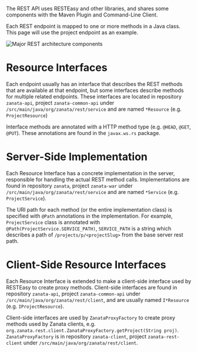 The REST API uses RESTEasy and other libraries, and shares some components with the Maven Plugin and Command-Line Client.

Each REST endpoint is mapped to one or more methods in a Java class. This page will use the project endpoint as an example.

![Major REST architecture components](http://zanata.org/images/diagrams/zanata-2.0-architecture-rest.svg)

# Resource Interfaces

Each endpoint usually has an interface that describes the REST methods that are available at that endpoint, but some interfaces describe methods for multiple related endpoints. These interfaces are located in repository `zanata-api`, project `zanata-common-api` under `/src/main/java/org/zanata/rest/service` and are named `*Resource` (e.g. `ProjectResource`)

Interface methods are annotated with a HTTP method type (e.g. `@HEAD`, `@GET`, `@PUT`). These annotations are found in the `javax.ws.rs` package.

# Server-Side Implementation

Each Resource Interface has a concrete implementation in the server, responsible for handling the actual REST method calls. Implementations are found in repository `zanata`, project `zanata-war` under `/src/main/java/org/zanata/rest/service` and are named `*Service` (e.g. `ProjectService`).

The URI path for each method (or the entire implementation class) is specified with `@Path` annotations in the implementation. For example, `ProjectService` class is annotated with `@Path(ProjectService.SERVICE_PATH)`, `SERVICE_PATH` is a string which describes a path of `/projects/p/<projectSlug>` from the base server rest path.


# Client-Side Resource Interfaces

Each Resource Interface is extended to make a client-side interface used by RESTEasy to create proxy methods. Client-side interfaces are found in repository `zanata-api`, project `zanata-common-api` under `/src/main/java/org/zanata/rest/client`, and are usually named `I*Resource` (e.g. `IProjectResource`).

Client-side interfaces are used by `ZanataProxyFactory` to create proxy methods used by Zanata clients, e.g. `org.zanata.rest.client.ZanataProxyFactory.getProject(String proj)`. `ZanataProxyFactory` is in repository `zanata-client`, project `zanata-rest-client` under `/src/main/java/org/zanata/rest/client`.